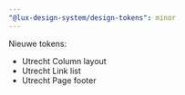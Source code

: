 ```yaml
---
"@lux-design-system/design-tokens": minor
---
```



Nieuwe tokens:

- Utrecht Column layout
- Utrecht Link list
- Utrecht Page footer
